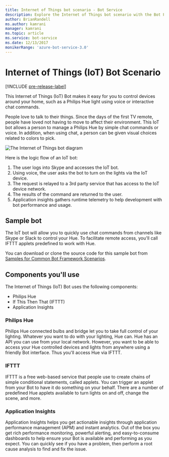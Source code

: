 ```yaml
---
title: Internet of Things bot scenario - Bot Service
description: Explore the Internet of Things bot scenario with the Bot Framework.
author: BrianRandell
ms.author: kamrani
manager: kamrani
ms.topic: article
ms.service: bot-service
ms.date: 12/13/2017
monikerRange: 'azure-bot-service-3.0'
---
```

# Internet of Things (IoT) Bot Scenario

[!INCLUDE [pre-release-label](includes/pre-release-label-v3.md)]

This Internet of Things (IoT) Bot makes it easy for you to control devices around your home, such as a Philips Hue light using voice or interactive chat commands.

People love to talk to their things. Since the days of the first TV remote, people have loved not having to move to affect their environment. This IoT bot allows a person to manage a Philips Hue by simple chat commands or voice. In addition, when using chat, a person can be given visual choices related to colors to pick.

![The Internet of Things bot diagram](~/media/scenarios/bot-service-scenario-iot-bot.png)

Here is the logic flow of an IoT bot:

1. The user logs into Skype and accesses the IoT bot.
2. Using voice, the user asks the bot to turn on the lights via the IoT device.
3. The request is relayed to a 3rd party service that has access to the IoT device network.
4. The results of the command are returned to the user.
5. Application insights gathers runtime telemetry to help development with bot performance and usage.

## Sample bot
The IoT bot will allow you to quickly use chat commands from channels like Skype or Slack to control your Hue. To facilitate remote access, you'll call IFTTT applets predefined to work with Hue.

You can download or clone the source code for this sample bot from [Samples for Common Bot Framework Scenarios](https://aka.ms/abs-scenarios).

## Components you'll use
The Internet of Things (IoT) Bot uses the following components:
-   Philips Hue
-   If This Then That (IFTTT)
-   Application Insights

### Philips Hue
Philips Hue connected bulbs and bridge let you to take full control of your lighting. Whatever you want to do with your lighting, Hue can. Hue has an API you can use from your local network. However, you want to be able to access your Hue controlled devices and lights from anywhere using a friendly Bot interface. Thus you'll access Hue via IFTTT.

### IFTTT
IFTTT is a free web-based service that people use to create chains of simple conditional statements, called applets. You can trigger an applet from your Bot to have it do something on your behalf. There are a number of predefined Hue applets available to turn lights on and off, change the scene, and more.

### Application Insights
Application Insights helps you get actionable insights through application performance management (APM) and instant analytics. Out of the box you get rich performance monitoring, powerful alerting, and easy-to-consume dashboards to help ensure your Bot is available and performing as you expect. You can quickly see if you have a problem, then perform a root cause analysis to find and fix the issue.
